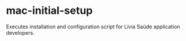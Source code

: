 # mac-initial-setup
Executes installation and configuration script for Lívia Saúde application developers.
